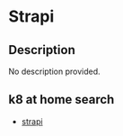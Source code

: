 # Strapi

## Description

No description provided.

## k8 at home search

- [strapi](https://nanne.dev/k8s-at-home-search/#/strapi)
